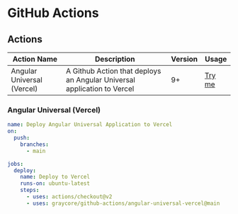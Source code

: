 # GitHub Actions

## Actions

Action Name                | Description                                                             | Version | Usage
-------------------------- | ----------------------------------------------------------------------- | ------- | -----------------------------------
Angular Universal (Vercel) | A Github Action that deploys an Angular Universal application to Vercel | 9+      | [Try me](#angular-universal-vercel)

### Angular Universal (Vercel)

```yml
name: Deploy Angular Universal Application to Vercel
on:
  push:
    branches:
      - main

jobs:
  deploy:
    name: Deploy to Vercel
    runs-on: ubuntu-latest
    steps:
      - uses: actions/checkout@v2
      - uses: graycore/github-actions/angular-universal-vercel@main
```
